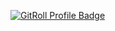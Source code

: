 <a href="https://gitroll.io/profile/uIrghc8ag6tdZ8MfHGrFz9nF95Uo2" target="_blank"><img src="https://gitroll.io/api/badges/profiles/v1/uIrghc8ag6tdZ8MfHGrFz9nF95Uo2?theme=midnight" alt="GitRoll Profile Badge"/></a>
